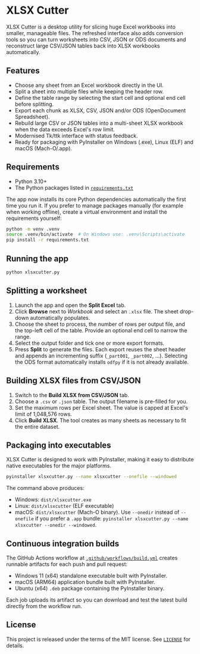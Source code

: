 # XLSX Cutter

XLSX Cutter is a desktop utility for slicing huge Excel workbooks into smaller,
manageable files. The refreshed interface also adds conversion tools so you can
turn worksheets into CSV, JSON or ODS documents and reconstruct large CSV/JSON
tables back into XLSX workbooks automatically.

## Features

- Choose any sheet from an Excel workbook directly in the UI.
- Split a sheet into multiple files while keeping the header row.
- Define the table range by selecting the start cell and optional end cell before
  splitting.
- Export each chunk as XLSX, CSV, JSON and/or ODS (OpenDocument Spreadsheet).
- Rebuild large CSV or JSON tables into a multi-sheet XLSX workbook when the
  data exceeds Excel's row limit.
- Modernised Tk/ttk interface with status feedback.
- Ready for packaging with PyInstaller on Windows (.exe), Linux (ELF) and
  macOS (Mach-O/.app).

## Requirements

- Python 3.10+
- The Python packages listed in [`requirements.txt`](requirements.txt)

The app now installs its core Python dependencies automatically the first time
you run it. If you prefer to manage packages manually (for example when working
offline), create a virtual environment and install the requirements yourself:

```bash
python -m venv .venv
source .venv/bin/activate  # On Windows use: .venv\Scripts\activate
pip install -r requirements.txt
```

## Running the app

```bash
python xlsxcutter.py
```

## Splitting a worksheet

1. Launch the app and open the **Split Excel** tab.
2. Click **Browse** next to *Workbook* and select an `.xlsx` file. The sheet
   drop-down automatically populates.
3. Choose the sheet to process, the number of rows per output file, and the
   top-left cell of the table. Provide an optional end cell to narrow the range.
4. Select the output folder and tick one or more export formats.
5. Press **Split** to generate the files. Each export reuses the sheet header
   and appends an incrementing suffix (`_part001`, `_part002`, ...). Selecting
   the ODS format automatically installs `odfpy` if it is not already available.

## Building XLSX files from CSV/JSON

1. Switch to the **Build XLSX from CSV/JSON** tab.
2. Choose a `.csv` or `.json` table. The output filename is pre-filled for you.
3. Set the maximum rows per Excel sheet. The value is capped at Excel's limit of
   1,048,576 rows.
4. Click **Build XLSX**. The tool creates as many sheets as necessary to fit the
   entire dataset.

## Packaging into executables

XLSX Cutter is designed to work with PyInstaller, making it easy to distribute
native executables for the major platforms.

```bash
pyinstaller xlsxcutter.py --name xlsxcutter --onefile --windowed
```

The command above produces:

- Windows: `dist/xlsxcutter.exe`
- Linux: `dist/xlsxcutter` (ELF executable)
- macOS: `dist/xlsxcutter` (Mach-O binary). Use `--onedir` instead of `--onefile`
  if you prefer a `.app` bundle: `pyinstaller xlsxcutter.py --name xlsxcutter --onedir --windowed`.

## Continuous integration builds

The GitHub Actions workflow at [`.github/workflows/build.yml`](.github/workflows/build.yml)
creates runnable artifacts for each push and pull request:

- Windows 11 (x64) standalone executable built with PyInstaller.
- macOS (ARM64) application bundle built with PyInstaller.
- Ubuntu (x64) `.deb` package containing the PyInstaller binary.

Each job uploads its artifact so you can download and test the latest build
directly from the workflow run.

## License

This project is released under the terms of the MIT license. See
[`LICENSE`](LICENSE) for details.
